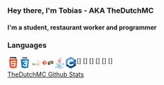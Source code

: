 ### Hey there, I'm Tobias - AKA TheDutchMC
#### I'm a student, restaurant worker and programmer

### Languages
[<img align="left" alt="HTML5" width="26px" src="https://raw.githubusercontent.com/github/explore/80688e429a7d4ef2fca1e82350fe8e3517d3494d/topics/html/html.png" />]
[<img align="left" alt="CSS3" width="26px" src="https://raw.githubusercontent.com/github/explore/80688e429a7d4ef2fca1e82350fe8e3517d3494d/topics/css/css.png" />]
[<img align="left" alt="MySQL" width="26px" src="https://raw.githubusercontent.com/github/explore/80688e429a7d4ef2fca1e82350fe8e3517d3494d/topics/mysql/mysql.png" />]
[<img align="left" alt="Git" width="26px" src="https://raw.githubusercontent.com/github/explore/80688e429a7d4ef2fca1e82350fe8e3517d3494d/topics/git/git.png" />]
[<img align="left" alt="Git" width="26px" src="https://raw.githubusercontent.com/devicons/devicon/master/icons/java/java-original.svg" />]
[<img align="left" alt="Git" width="26px" src="https://raw.githubusercontent.com/devicons/devicon/master/icons/cplusplus/cplusplus-original.svg" />]

[TheDutchMC Github Stats](https://github-readme-stats.vercel.app/api?username=TheDutchMC&count_private=true&show_icons=true)

